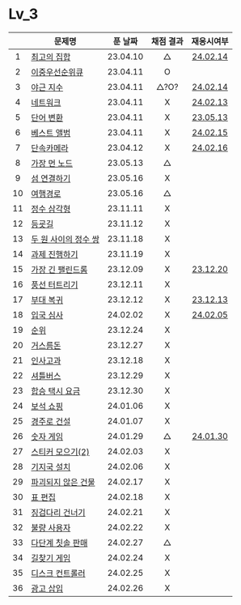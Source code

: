 # Lv_3

|     | 문제명                                 | 푼 날짜  | 채점 결과 |              재응시여부              |
| :-: | -------------------------------------- | :------: | :-------: | :----------------------------------: |
|  1  | [최고의 집합](./bestSet.js)            | 23.04.10 |     △     |   [24.02.14](./replay/bestSet.js)    |
|  2  | [이중우선순위큐](./heap.js)            | 23.04.11 |     O     |
|  3  | [야근 지수](./totalNight.js)           | 23.04.11 |   △?O?    |  [24.02.14](./replay/totalNight.js)  |
|  4  | [네트워크](./network.js)               | 23.04.11 |     X     |   [24.02.13](./replay/network.js)    |
|  5  | [단어 변환](./changeWord.js)           | 23.04.11 |     X     |     [23.05.13](./changeWord.js)      |
|  6  | [베스트 앨범](./bestAlbum.js)          | 23.04.11 |     X     |  [24.02.15](./replay/bestAlbum.js)   |
|  7  | [단속카메라](./detectCamera.js)        | 23.04.12 |     X     | [24.02.16](./replay/detectCamera.js) |
|  8  | [가장 먼 노드](./farNode.js)           | 23.05.13 |     △     |
|  9  | [섬 연결하기](./islandConnect.js)      | 23.05.16 |     X     |
| 10  | [여행경로](./travelRoute.js)           | 23.05.16 |     △     |
| 11  | [정수 삼각형](./tri.js)                | 23.11.11 |     X     |
| 12  | [등굣길](./gotoSchool.js)              | 23.11.12 |     X     |
| 13  | [두 원 사이의 정수 쌍](./dotSet.js)    | 23.11.18 |     X     |
| 14  | [과제 진행하기](./doing.js)            | 23.11.19 |     X     |
| 15  | [가장 긴 팰린드롬](./longest.js)       | 23.12.09 |     X     |   [23.12.20](./replay/longest.js)    |
| 16  | [풍선 터트리기](./ballon.js)           | 23.12.11 |     X     |
| 17  | [부대 복귀](./troop.js)                | 23.12.12 |     X     |    [23.12.13](./replay/troop.js)     |
| 18  | [입국 심사](./enterTest.js)            | 24.02.02 |     X     |  [24.02.05](./replay/enterTest.js)   |
| 19  | [순위](./ranking.js)                   | 23.12.24 |     X     |
| 20  | [거스름돈](./restMoney.js)             | 23.12.27 |     X     |
| 21  | [인사고과](./workScore.js)             | 23.12.18 |     X     |
| 22  | [셔틀버스](./bus.js)                   | 23.12.29 |     X     |
| 23  | [합승 택시 요금](./taxiFee.js)         | 23.12.30 |     X     |
| 24  | [보석 쇼핑](./jewel.js)                | 24.01.06 |     X     |
| 25  | [경주로 건설](./raceRoad.js)           | 24.01.07 |     X     |
| 26  | [숫자 게임](./numberGame.js)           | 24.01.29 |     △     |  [24.01.30](./replay/numberGame.js)  |
| 27  | [스티커 모으기(2)](./sticker.js)       | 24.02.03 |     X     |
| 28  | [기지국 설치](./callinstall.js)        | 24.02.06 |     X     |
| 29  | [파괴되지 않은 건물](./undestory.js)   | 24.02.17 |     X     |
| 30  | [표 편집](./editTable.js)              | 24.02.18 |     X     |
| 31  | [징검다리 건너기](./crossBridge.js)    | 24.02.21 |     X     |
| 32  | [불량 사용자](./errorUser.js)          | 24.02.22 |     X     |
| 33  | [다단계 칫솔 판매](./teethbrush.js)    | 24.02.27 |     △     |
| 34  | [길찾기 게임](./findRoad.js)           | 24.02.24 |     X     |
| 35  | [디스크 컨트롤러](./diskController.js) | 24.02.25 |     X     |
| 36  | [광고 삽입](./insertAd.js)             | 24.02.26 |     X     |
